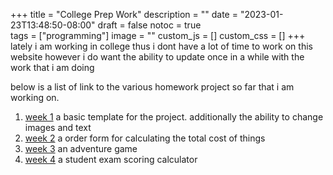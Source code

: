 +++
title = "College Prep Work"
description = ""
date = "2023-01-23T13:48:50-08:00"
draft =	false 
notoc = true  
tags = ["programming"]
image = ""
custom_js = []
custom_css = []
+++
lately i am working in college thus i dont have a lot of time to work on this website however i do want the ability to
update once in a while with the work that i am doing

<!--more-->

below is a list of link to the various homework project so far that i am working on.

1. [week 1](/cs-135s/week1/basic.html) a basic template for the project.  additionally the ability to change images and
   text
2. [week 2](/cs-135s/week2/basic.html) a order form for calculating the total cost of things
3. [week 3](/cs-135s/week3/basic.html) an adventure game
4. [week 4](/cs-135s/week4/basic.html) a student exam scoring calculator 
